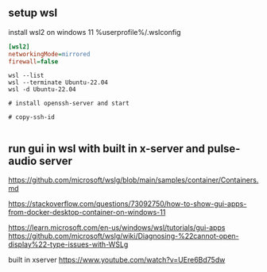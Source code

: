 

## setup wsl
install wsl2 on windows 11
%userprofile%/.wslconfig

```ini
[wsl2]
networkingMode=mirrored
firewall=false
```

```shell
wsl --list
wsl --terminate Ubuntu-22.04
wsl -d Ubuntu-22.04

# install openssh-server and start

# copy-ssh-id


```


## run gui in wsl with built in x-server and pulse-audio server

https://github.com/microsoft/wslg/blob/main/samples/container/Containers.md

https://stackoverflow.com/questions/73092750/how-to-show-gui-apps-from-docker-desktop-container-on-windows-11


https://learn.microsoft.com/en-us/windows/wsl/tutorials/gui-apps
https://github.com/microsoft/wslg/wiki/Diagnosing-%22cannot-open-display%22-type-issues-with-WSLg


built in xserver
https://www.youtube.com/watch?v=UEre6Bd75dw
